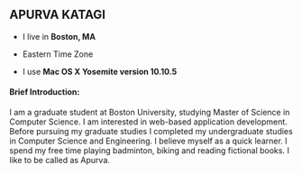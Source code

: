 ## APURVA KATAGI

* I live in **Boston, MA**

* Eastern Time Zone

* I use **Mac OS X Yosemite version 10.10.5**
  
#### Brief Introduction:

I am a graduate student at Boston University, studying Master of Science in Computer Science.
I am interested in web-based application development. Before pursuing my graduate studies I 
completed my undergraduate studies in Computer Science and Engineering. I believe myself as a quick learner.
I spend my free time playing badminton, biking and reading fictional books. I like to be called as Apurva.
